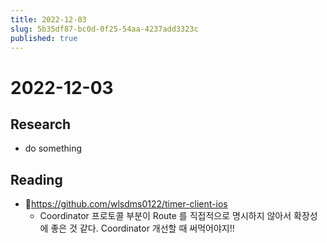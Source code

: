 ```yaml
---
title: 2022-12-03
slug: 5b35df87-bc0d-0f25-54aa-4237add3323c
published: true
---
```


# 2022-12-03

## Research

* do something

## Reading

* https://github.com/wlsdms0122/timer-client-ios
  * Coordinator 프로토콜 부분이 Route 를 직접적으로 명시하지 않아서 확장성에 좋은 것 같다. Coordinator 개선할 때 써먹어야지!!
